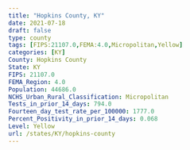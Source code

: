 ```yaml
---
title: "Hopkins County, KY"
date: 2021-07-18
draft: false
type: county
tags: [FIPS:21107.0,FEMA:4.0,Micropolitan,Yellow]
categories: [KY]
County: Hopkins County
State: KY
FIPS: 21107.0
FEMA_Region: 4.0
Population: 44686.0
NCHS_Urban_Rural_Classification: Micropolitan
Tests_in_prior_14_days: 794.0
Fourteen_day_test_rate_per_100000: 1777.0
Percent_Positivity_in_prior_14_days: 0.068
Level: Yellow
url: /states/KY/hopkins-county
---
```



